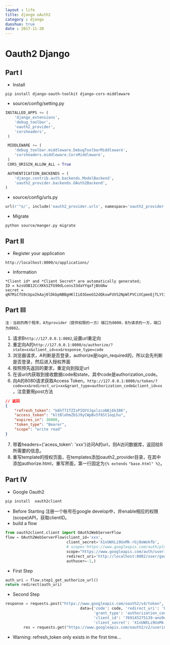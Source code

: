```yaml
---
layout : life
title: django oAuth2
category : django
duoshuo: true
date : 2017-11-20
---
```


# Oauth2 Django

## Part I
* Install
```shell
pip install django-oauth-toolkit django-cors-middleware
```

* source/config/setting.py
```python
INSTALLED_APPS += (
    'django_extensions',
    'debug_toolbar',
    'oauth2_provider',
    'corsheaders',
 )

 MIDDLEWARE += (
    'debug_toolbar.middleware.DebugToolbarMiddleware',
    'corsheaders.middleware.CorsMiddleware',
 )
 CORS_ORIGIN_ALLOW_ALL = True

 AUTHENTICATION_BACKENDS = (
    'django.contrib.auth.backends.ModelBackend',
    'oauth2_provider.backends.OAuth2Backend',
)
```

* source/config/urls.py
```python
url(r'^o/', include('oauth2_provider.urls', namespace='oauth2_provider')),
```
* Migrate
```
python source/manger.py migrate
``` 

## Part II
* Register your application
```
http://localhost:8000/o/applications/ 
```
* Information
```
*Client id* and *Client Secret* are automatically generated;
ID = kzsUOB12CcXKkSZfG90dLcons33daYYqafjBUdAw
secret = qN7MiCfG9cUpo2kAaj0lDkbpNBBgHKlIiO3GeeGS2dQkxwFUVS2NpWlPVCiVCpmnEjTLYtIPWBJwubWGB3SqF4fKypqsyVCCvX5DebaQW82shdyQIH96lWcPWFKYUtBj
```

## Part III
```
注：当前的两个程序，A为provider（提供权限的一方）端口为8000，B为请求的一方，端口为8082。
```
1. 请求B`http://127.0.0.1:8082`,设置url重定向
2. 重定向A的`http://127.0.0.1:8000/o/authorize/?state=xx&client_id=xx&response_type=code`
3. 浏览器请求，A判断是否登录，authorize是login_required的，所以会先判断是否登录，然后进入授权界面
4. 按照预先返回的要求，重定向到指定url
5. 在该url内获取到接收数据code和state，其中code是authorization_code。
6. 向A的8080请求获取Access Token，`http://127.0.0.1:8000/o/token/?code=xx&redirect_uri=xx&grant_type=authorization_code&client_id=xx`，注意要用post方法
```json
// 返回
{
    "refresh_token": "k6hT71TZIsPIQYVJqxlzcoN6j6k306",
    "access_token": "kltBlehmZbSJ9yCWpBv5f8St1oqLhu",
    "expires_in": 36000,
    "token_type": "Bearer",
    "scope": "write read"
}
```
7.  带着headers={'acess_token': 'xxx'}访问A的url，则A访问数据库，返回给B所需要的信息。
8.  重写template的授权页面，在templates添加oauth2_provider目录，在其中添加authorize.html，重写界面，第一行固定为`{% extends` `"base.html" %}`。
## Part IV
* Google Oauth2
```bash
pip install  oauth2client
```
* Before Starting
注册一个帐号在google develop中，并enable相应的权限(scope)API，获取clientID。
* build a flow
```python
from oauth2client.client import OAuth2WebServerFlow
flow = OAuth2WebServerFlow(client_id='xxx',
                           client_secret='X1nUWXLi9UxMk-rGj0oWohfb',
                           # scope='https://www.googleapis.com/auth/plus.login',
                           scope="https://www.googleapis.com/auth/userinfo.email",
                           redirect_uri='http://localhost:8002/user/google_token/',
                           authuser=-1,)
```
* First Step
```python
auth_uri = flow.step1_get_authorize_url()
return redirect(auth_uri)
```

* Second Step
```python
response = requests.post("https://www.googleapis.com/oauth2/v4/token",
                                 data={'code': code, 'redirect_uri': 'http://localhost:8002/user/google_token/',
                                       'grant_type': 'authorization_code',
                                       'client_id': '769145275139-ano9e5tp62s656jta058176o36pv3qpf.apps.googleusercontent.com',
                                       'client_secret': 'X1nUWXLi9UxMk-rGj0oWohfb'}).json()
        res = requests.get("https://www.googleapis.com/oauth2/v2/userinfo?access_token=" + response["access_token"]).json()
```

* Warning: refresh_token only exists in the first time...
